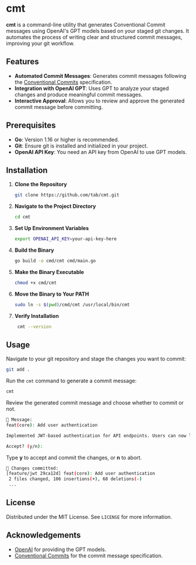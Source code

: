 # cmt

**cmt** is a command-line utility that generates Conventional Commit messages using OpenAI's GPT models based on your staged git changes. It automates the process of writing clear and structured commit messages, improving your git workflow.

## Features

- **Automated Commit Messages**: Generates commit messages following the [Conventional Commits](https://www.conventionalcommits.org/) specification.
- **Integration with OpenAI GPT**: Uses GPT to analyze your staged changes and produce meaningful commit messages.
- **Interactive Approval**: Allows you to review and approve the generated commit message before committing.

## Prerequisites

- **Go**: Version 1.16 or higher is recommended.
- **Git**: Ensure git is installed and initialized in your project.
- **OpenAI API Key**: You need an API key from OpenAI to use GPT models.

## Installation

1. **Clone the Repository**

   ```sh
   git clone https://github.com/tab/cmt.git
   ```

2. **Navigate to the Project Directory**

   ```sh
   cd cmt
   ```

3. **Set Up Environment Variables**


   ```sh
   export OPENAI_API_KEY=your-api-key-here
   ```

4. **Build the Binary**

   ```sh
   go build -o cmd/cmt cmd/main.go
    ```

5. **Make the Binary Executable**

   ```sh
   chmod +x cmd/cmt
   ```

6. **Move the Binary to Your PATH**

   ```sh
   sudo ln -s $(pwd)/cmd/cmt /usr/local/bin/cmt
   ```

7. **Verify Installation**

   ```sh
    cmt --version
    ```

## Usage

Navigate to your git repository and stage the changes you want to commit:

```sh
git add .
```

Run the `cmt` command to generate a commit message:

```sh
cmt
```

Review the generated commit message and choose whether to commit or not.

```sh
💬 Message:
feat(core): Add user authentication

Implemented JWT-based authentication for API endpoints. Users can now log in and receive a token for subsequent requests.

Accept? (y/n):
```

Type **y** to accept and commit the changes, or **n** to abort.

```sh
🚀 Changes committed:
[feature/jwt 29ca12d] feat(core): Add user authentication
 2 files changed, 106 insertions(+), 68 deletions(-)
 ...
```

## License

Distributed under the MIT License. See `LICENSE` for more information.

## Acknowledgements

- [OpenAI](https://openai.com/) for providing the GPT models.
- [Conventional Commits](https://www.conventionalcommits.org/) for the commit message specification.
